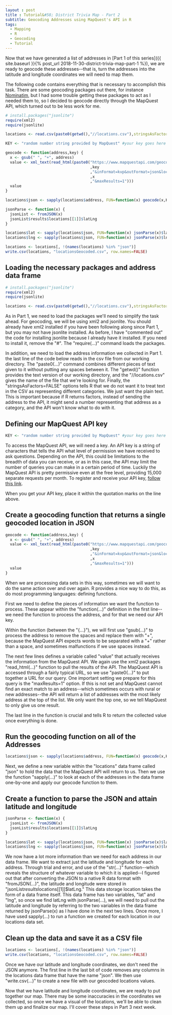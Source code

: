 ```yaml
---
layout : post
title : Tutorial&#58; District Trivia Map - Part 2
subtitle: Geocoding Addresses using MapQuest's API in R
tags:
  - Mapping
  - R
  - Geocoding
  - Tutorial
---
```

Now that we have generated a list of addresses in [Part 1 of this series]({{ site.baseurl }}{% post_url 2018-11-30-district-trivia-map-part-1 %}), we are ready to geocode these addresses--that is, turn the addresses into the latitude and longitude coordinates we will need to map them.

The following code contains everything that is necessary to accomplish this task. There are some geocoding packages out there, for instance [Nominatim](https://www.r-bloggers.com/introducing-the-nominatim-geocoding-package/), but I had some trouble getting these packages to act as I needed them to, so I decided to geocode directly through the MapQuest API, which turned out to be less work for me.

```R
# install.packages("jsonlite")
require(xml2)
require(jsonlite)

locations <- read.csv(paste0(getwd(),"//locations.csv"),stringsAsFactors = FALSE)

KEY <- "random number string provided by MapQuest" #your key goes here

geocode <- function(address,key) {
  x <- gsub(" ", "+", address)
  value <- xml_text(read_html(paste0("https://www.mapquestapi.com/geocoding/v1/address?key="
                                     ,key
                                     ,"&inFormat=kvp&outFormat=json&location="
                                     ,x
                                     ,"&maxResults=1")))
  value
}

locations$json <- sapply(locations$address, FUN=function(x) geocode(x,KEY))

jsonParse <- function(x) {
  jsonList <- fromJSON(x)
  jsonList$results$locations[[1]]$latLng
}

locations$lat <- sapply(locations$json, FUN=function(x) jsonParse(x)$lat)
locations$lng <- sapply(locations$json, FUN=function(x) jsonParse(x)$lng)

locations <- locations[, !(names(locations) %in% "json")]
write.csv(locations, "locationsGeocoded.csv", row.names=FALSE)
```
## Loading the necessary packages and address data frame
```R
# install.packages("jsonlite")
require(xml2)
require(jsonlite)

locations <- read.csv(paste0(getwd(),"//locations.csv"),stringsAsFactors = FALSE)
```
As in Part 1, we need to load the packages we'll need to simplify the task ahead. For geocoding, we will be using xml2 and jsonlite. You should already have xml2 installed if you have been following along since Part 1, but you may not have jsonlite installed. As before, I have "commented out" the code for installing jsonlite because I already have it installed. If you need to install it, remove the "#". The "require(...)" command loads the packages.

In addition, we need to load the address information we collected in Part 1. the last line of the code below reads in the csv file from our working directory. The "paste0(...)" command combines different pieces of text given to it without putting any spaces between it. The "getwd()" function provides the text version of our working directory, and the "//locations.csv" gives the name of the file that we're looking for. Finally, the "stringsAsFactors=FALSE" options tells R that we do not want it to treat text in the CSV as representing different categories. We just want the plain text. This is important because if R returns factors, instead of sending the address to the API, it might send a number representing that address as a category, and the API won't know what to do with it.

## Defining our MapQuest API key
```R
KEY <- "random number string provided by MapQuest" #your key goes here
```
To access the MapQuest API, we will need a key. An API key is a string of characters that tells the API what level of permission we have received to ask questions. Depending on the API, this could be limitations to the breadth of data you can receive, or as in this case, the API may limit the number of queries you can make in a certain period of time. Luckily the MapQuest API is pretty permissive even at the free level, providing 15,000 separate requests per month. To register and receive your API key, [follow this link](https://developer.mapquest.com/plan_purchase/steps/business_edition/business_edition_free/register).

When you get your API key, place it within the quotation marks on the line above.

## Create a geocoding function that returns a single geocoded location in JSON
```R
geocode <- function(address,key) {
  x <- gsub(" ", "+", address)
  value <- xml_text(read_html(paste0("https://www.mapquestapi.com/geocoding/v1/address?key="
                                     ,key
                                     ,"&inFormat=kvp&outFormat=json&location="
                                     ,x
                                     ,"&maxResults=1")))
  value
}
```
When we are processing data sets in this way, sometimes we will want to do the same action over and over again. R provides a nice way to do this, as do most programming languages: defining functions.

First we need to define the pieces of information we want the function to process. These appear within the "function(...)" definition in the first line--we need the function to process the address, and for that we need our API key.

Within the function (between the "{...}"), we will first use "gsub(...)" to process the address to remove the spaces and replace them with "+", because the MapQuest API expects words to be separated with a "+" rather than a space, and sometimes malfunctions if we use spaces instead.

The next few lines defines a variable called "value" that actually receives the information from the MapQuest API. We again use the xml2 packages "read_html(...)" function to pull the results of the API. The MapQuest API is accessed through a fairly typical URL, so we use "paste0(...)" to put together a URL for our query. One important setting we prepare for this query is the "maxResults=1" option. If this is not set and MapQuest cannot find an exact match to an address--which sometimes occurs with rural or new addresses--the API will return a list of addresses with the most likely address at the top of the list. We only want the top one, so we tell MapQuest to only give us one result.

The last line in the function is crucial and tells R to return the collected value once everything is done.

## Run the geocoding function on all of the Addresses
```R
locations$json <- sapply(locations$address, FUN=function(x) geocode(x,KEY))
```
Next, we define a new variable within the "locations" data frame called "json" to hold the data that the MapQuest API will return to us. Then we use the function "sapply(...)" to look at each of the addresses in the data frame one-by-one and apply our geocode function to them.

## Create a function to parse the JSON and attain latitude and longitude
```R
jsonParse <- function(x) {
  jsonList <- fromJSON(x)
  jsonList$results$locations[[1]]$latLng
}

locations$lat <- sapply(locations$json, FUN=function(x) jsonParse(x)$lat)
locations$lng <- sapply(locations$json, FUN=function(x) jsonParse(x)$lng)
```
We now have a lot more information than we need for each address in our data frame. We want to extract just the latitude and longitude for each address. Through trial and error, and use of the "str(...)" function--which reveals the structure of whatever variable to which it is applied--I figured out that after converting the JSON to a native R data format with "fromJSON(...)", the latitude and longitude were stored in "jsonList$results$locations[[1]]$latLng." This data storage location takes the form of a data frame itself. This data frame has two variables, "lat" and "lng", so once we find latLng with jsonParse(...), we will need to pull out the latitude and longitude by referring to the two variables in the data frame returned by jsonParse(x) as I have done in the next two lines. Once more, I have used sapply(...) to run a function we created for each location in our locations data set.  

## Clean up the data and save it as a CSV file
```R
locations <- locations[, !(names(locations) %in% "json")]
write.csv(locations, "locationsGeocoded.csv", row.names=FALSE)
```
Once we have our latitude and longitude coordinates, we don't need the JSON anymore. The first line in the last bit of code removes any columns in the locations data frame that have the name "json". We then use "write.csv(...)" to create a new file with our geocoded locations values.

Now that we have latitude and longitude coordinates, we are ready to put together our map. There may be some inaccuracies in the coordinates we collected, so once we have a visual of the locations, we'll be able to clean them up and finalize our map. I'll cover these steps in Part 3 next week.
